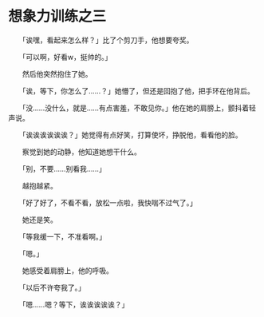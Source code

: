 # 想象力训练之三

　　「诶嘿，看起来怎么样？」比了个剪刀手，他想要夸奖。

　　「可以啊，好看w，挺帅的。」

　　然后他突然抱住了她。

　　「诶，等下，你怎么了……？」她懵了，但还是回抱了他，把手环在他背后。

　　「没……没什么，就是……有点害羞，不敢见你。」他在她的肩膀上，颤抖着轻声说。

　　「诶诶诶诶诶诶？」她觉得有点好笑，打算使坏，挣脱他，看看他的脸。

　　察觉到她的动静，他知道她想干什么。

　　「别，不要……别看我……」

　　越抱越紧。

　　「好了好了，不看不看，放松一点啦，我快喘不过气了。」

　　她还是笑。

　　「等我缓一下，不准看啊。」

　　「嗯。」

　　她感受着肩膀上，他的呼吸。

　　「以后不许夸我了。」

　　「嗯……嗯？等下，诶诶诶诶诶？」

